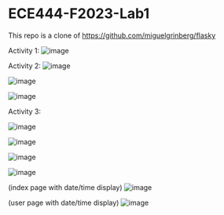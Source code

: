 # ECE444-F2023-Lab1

This repo is a clone of https://github.com/miguelgrinberg/flasky

Activity 1:
![image](https://github.com/rebeccalashley/ECE444-F2023-Lab1/assets/60635262/00d2a68f-ad06-449d-b543-e762d3735c05)

Activity 2: 
![image](https://github.com/rebeccalashley/ECE444-F2023-Lab1/assets/60635262/4732ae61-1f9d-44dd-9436-ec45da462ee5)

![image](https://github.com/rebeccalashley/ECE444-F2023-Lab1/assets/60635262/73c4312f-9293-45ea-a0c0-fea9d4296f95)

![image](https://github.com/rebeccalashley/ECE444-F2023-Lab1/assets/60635262/e62408f4-94a6-44ac-9cd8-2f9ca1b3462c)

Activity 3:

![image](https://github.com/rebeccalashley/ECE444-F2023-Lab1/assets/60635262/feafe3e2-73e8-46fe-bb81-2e567dd961e0)

![image](https://github.com/rebeccalashley/ECE444-F2023-Lab1/assets/60635262/2be56d91-a704-4fe6-89d7-b8a50cfaee5b)

![image](https://github.com/rebeccalashley/ECE444-F2023-Lab1/assets/60635262/c94cf349-c5f8-492e-8b53-87761136d26c)

![image](https://github.com/rebeccalashley/ECE444-F2023-Lab1/assets/60635262/702bac0a-8269-4409-8e00-9c06589e7d7f)

(index page with date/time display)
![image](https://github.com/rebeccalashley/ECE444-F2023-Lab1/assets/60635262/f2f6f445-832d-402d-a9c9-c7616abce027)

(user page with date/time display)
![image](https://github.com/rebeccalashley/ECE444-F2023-Lab1/assets/60635262/d5f63b8b-8dea-45e0-bbd1-faa745f378f7)

